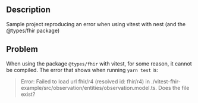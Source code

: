 ## Description

Sample project reproducing an error when using vitest with nest (and the @types/fhir package)

## Problem

When using the package `@types/fhir` with vitest, for some reason, it cannot be compiled.
The error that shows when running `yarn test` is:

> Error: Failed to load url fhir/r4 (resolved id: fhir/r4) in ./vitest-fhir-example/src/observation/entities/observation.model.ts. Does the file exist?
